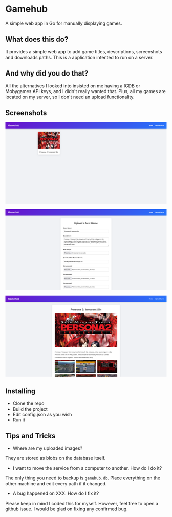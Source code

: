 # Gamehub

A simple web app in Go for manually displaying games.

## What does this do?

It provides a simple web app to add game titles, descriptions, screenshots and downloads paths. This is a application intented to run on a server.

## And why did you do that?

All the alternatives I looked into insisted on me having a IGDB or Mobygames API keys, and I didn't really wanted that. Plus, all my games are located on my server, so I don't need an upload functionality.

## Screenshots

![Home Page](Screenshots/homepage.png "Home Page")

![Upload Page](Screenshots/upload.png "Upload Page")

![Game Page](Screenshots/gamepage.png "Game Page")


## Installing

- Clone the repo
- Build the project
- Edit config.json as you wish
- Run it


## Tips and Tricks

- Where are my uploaded images?

They are stored as blobs on the database itself.

- I want to move the service from a computer to another. How do I do it?

The only thing you need to backup is `gamehub.db`. Place everything on the other machine and edit every path if it changed.

- A bug happened on XXX. How do I fix it?

Please keep in mind I coded this for myself. However, feel free to open a github issue. I would be glad on fixing any confirmed bug.
